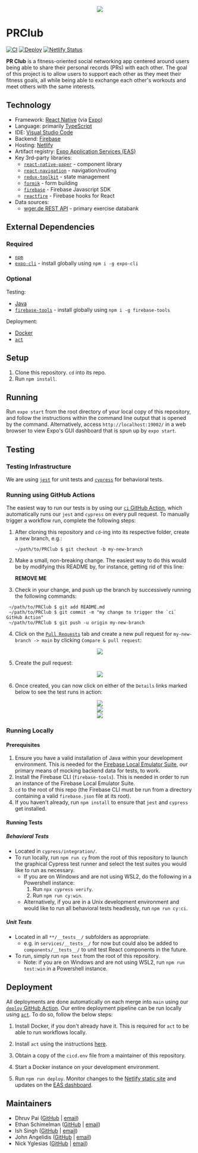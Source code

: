 <center>
  <image src="./assets/brand.png" style="max-width:60%;" />
</center>

# PRClub
[![CI](https://github.com/SCCapstone/PRClub/actions/workflows/ci.yml/badge.svg)](https://github.com/SCCapstone/PRClub/actions/workflows/ci.yml)
[![Deploy](https://github.com/SCCapstone/PRClub/actions/workflows/deploy.yml/badge.svg)](https://github.com/SCCapstone/PRClub/actions/workflows/deploy.yml)
[![Netlify Status](https://api.netlify.com/api/v1/badges/e177e10b-1448-43b1-b6fe-d879220c11c5/deploy-status)](https://app.netlify.com/sites/prclub/deploys)

**PR Club** is a fitness-oriented social networking app centered around users being able to share
their personal records (PRs) with each other. The goal of this project is to allow users to support
each other as they meet their fitness goals, all while being able to exchange each other's workouts
and meet others with the same interests.

## Technology
- Framework: [React Native](https://reactnative.dev/) (via [Expo](https://expo.dev/))
- Language: primarily [TypeScript](https://www.typescriptlang.org/)
- IDE: [Visual Studio Code](https://code.visualstudio.com/)
- Backend: [Firebase](https://firebase.google.com/)
- Hosting: [Netlify](https://www.netlify.com/)
- Artifact registry: [Expo Application Services (EAS)](https://expo.dev/eas)
- Key 3rd-party libraries:
  - [`react-native-paper`](https://github.com/callstack/react-native-paper) - component library
  - [`react-navigation`](https://github.com/react-navigation/react-navigation) - navigation/routing
  - [`redux-toolkit`](https://github.com/reduxjs/redux-toolkit) - state management
  - [`formik`](https://github.com/jaredpalmer/formik) - form building
  - [`firebase`](https://github.com/firebase/firebase-js-sdk) - Firebase Javascript SDK
  - [`reactfire`](https://github.com/FirebaseExtended/reactfire) - Firebase hooks for React
- Data sources: 
  - [wger.de REST API](https://wger.de/en/software/api) - primary exercise databank

## External Dependencies
### Required
- [`npm`](https://github.com/npm/cli)
- [`expo-cli`](https://github.com/expo/expo-cli) - install globally using
  `npm i -g expo-cli`

### Optional
Testing:
- [Java](https://www.java.com/en/download/help/download_options.html)
- [`firebase-tools`](https://www.npmjs.com/package/firebase-tools) - install globally
  using `npm i -g firebase-tools` 

Deployment:
- [Docker](https://www.docker.com/)
- [`act`](https://github.com/nektos/act)

## Setup
1. Clone this repository. `cd` into its repo.
2. Run `npm install`.

## Running
Run `expo start` from the root directory of your local copy of this repository, and follow the
instructions within the command line output that is opened by the command. Alternatively,
access `http://localhost:19002/` in a web browser to view Expo's GUI dashboard that is spun
up by `expo start`.

## Testing
### Testing Infrastructure
We are using [`jest`](https://jestjs.io/) for unit tests and [`cypress`](https://www.cypress.io/)
for behavioral tests.

### Running using GitHub Actions
The easiest way to run our tests is by using our [`ci` GitHub Action](.github/workflows/ci.yml),
which automatically runs our `jest` and `cypress` on every pull request. To manually trigger a
workflow run, complete the following steps:
1. After cloning this repository and `cd`-ing into its respective folder, create a new branch,
   e.g.:
   ```
   ~/path/to/PRClub $ git checkout -b my-new-branch 
   ```
2. Make a small, non-breaking change. The easiest way to do this would be by modifying this README
   by, for instance, getting rid of this line:

   **REMOVE ME**

3. Check in your change, and push up the branch by successively running the following commands:
  ```
   ~/path/to/PRClub $ git add README.md
   ~/path/to/PRClub $ git commit -m "my change to trigger the `ci` GitHub Action"
   ~/path/to/PRClub $ git push -u origin my-new-branch
  ```

4. Click on the [`Pull Requests`](https://github.com/SCCapstone/PRClub/pulls) tab and create a new
   pull request for `my-new-branch -> main` by clicking `Compare & pull request`:

<center>
  <image src="./assets/create-pr.png" style="max-width:60%;" />
</center>

5. Create the pull request:

<center>
  <image src="./assets/create-pr-2.png" style="max-width:60%;" />
</center>


6. Once created, you can now click on either of the `Details` links marked below to see the test
   runs in action:

<center>
  <image src="./assets/create-pr-3.png" style="max-width:60%;" />
</center>

<center>
  <image src="./assets/jest.png" style="max-width:60%;" />
</center>

<center>
  <image src="./assets/cypress.png" style="max-width:60%;" />
</center>

   

### Running Locally
#### Prerequisites
1. Ensure you have a valid installation of Java within your development environment. This is needed
   for the [Firebase Local Emulator Suite](https://firebase.google.com/docs/emulator-suite), our
   primary means of mocking backend data for tests, to work.
2. Install the Firebase CLI (`firebase-tools`). This is needed in order to run an instance of the
   Firebase Local Emulator Suite.
3. `cd` to the root of this repo (the Firebase CLI must be run from a directory containing a valid
   `firebase.json` file at its root).
4. If you haven't already, run `npm install` to ensure that `jest` and `cypress` get installed.

#### Running Tests
##### Behavioral Tests
* Located in `cypress/integration/`.
* To run locally, run `npm run cy` from the root of this repository to launch the graphical
  Cypress test runner and select the test suites you would like to run as necessary.
  * If you are on Windows and are not using WSL2, do the following in a Powershell instance:
      1. Run `npx cypress verify`.
      2. Run `npm run cy:win`.
  * Alternatively, if you are in a Unix development environment and would like to run all
    behavioral tests headlessly, run `npm run cy:ci`.

##### Unit Tests
* Located in all `**/__tests__/` subfolders as appropriate.
  * e.g. in `services/__tests__/` for now but could also be added to `components/__tests__/` to
    unit test React components in the future.
* To run, simply run `npm test` from the root of this repository.
  * Note: if you are on Windows and are not using WSL2, run `npm run test:win` in a Powershell
    instance.

## Deployment
All deployments are done automatically on each merge into `main` using our
[`deploy` GitHub Action](.github/workflows/deploy.yml). Our entire deployment pipeline can be run
locally using [`act`](https://github.com/nektos/act). To do so, follow the below steps:

1. Install Docker, if you don't already have it. This is required for `act` to be able to run
   workflows locally.

2. Install `act` using the instructions
[here](https://github.com/nektos/act/blob/master/README.md#installation).

3. Obtain a copy of the `cicd.env` file from a maintainer of this repository.

4. Start a Docker instance on your development environment.

5. Run `npm run deploy`. Monitor changes to the
[Netlify static site](https://prclub-preview.netlify.app/) and updates on the
[EAS dashboard](https://expo.dev/accounts/prclub22/projects/PRClub/builds).

## Maintainers
- Dhruv Pai ([GitHub](https://github.com/thatpaiguy) | [email](mailto:dhruv.k.pai@gmail.com))
- Ethan Schimelman ([GitHub](https://github.com/eschim) | [email](mailto:eschimelman@gmail.com))
- Ish Singh ([GitHub](https://github.com/singhish) | [email](mailto:ishratsingh00@gmail.com))
- John Angelidis ([GitHub](https://github.com/johnangelidis) | [email](mailto:johnangelidis12@gmail.com))
- Nick Yglesias ([GitHub](https://github.com/NickYglesias64) | [email](mailto:nyglesias64@outlook.com))
